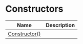 # Constructors
|Name|Description|
|---|---|
|[Constructor()](/docs/DotNetDocs/CommentBlockElements/StringCommentBlockElement/Constructors/Constructor__.md)||
